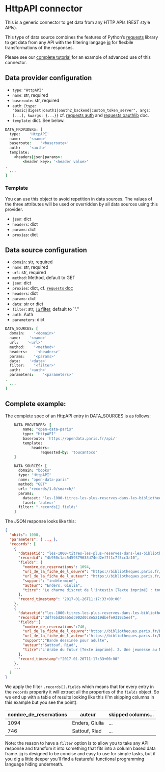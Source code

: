 # HttpAPI connector

This is a generic connector to get data from any HTTP APIs (REST style APIs).

This type of data source combines the features of Python’s [requests](http://docs.python-requests.org/)
library to get data from any API with the filtering langage [jq](https://stedolan.github.io/jq/) for
flexbile transformations of the responses.

Please see our [complete tutorial](https://docs.toucantoco.com/concepteur/tutorials/18-jq.html) for
an example of advanced use of this connector.

## Data provider configuration

* `type`: `"HttpAPI"`
* `name`: str, required
* `baseroute`: str, required
* `auth`: `{type: "basic|digest|oauth1|oauth2_backend|custom_token_server", args: [...], kwargs: {...}}`
    cf. [requests auth](http://docs.python-requests.org/en/master/) and
    [requests oauthlib](https://requests-oauthlib.readthedocs.io/en/latest/oauth2_workflow) doc.
* `template`: dict. See below.

```coffee
DATA_PROVIDERS: [
  type:    'HttpAPI'
  name:    '<name>'
  baseroute:    '<baseroute>'
  auth:    '<auth>'
  template:
    <headers|json|params>:
        <header key>: '<header value>'
,
  ...
]
```

### Template

You can use this object to avoid repetition in data sources.
The values of the three attributes will be used or overridden by
all data sources using this provider.

* `json`: dict
* `headers`: dict
* `params`: dict
* `proxies`: dict


## Data source configuration

* `domain`: str, required
* `name`: str, required
* `url`: str, required
* `method`: Method, default to GET
* `json`: dict
* `proxies`: dict, cf. [`requests` doc](https://2.python-requests.org/en/master/user/advanced/#id10)
* `headers`: dict
* `params`: dict
* `data`: str or dict
* `filter`: str, [`jq` filter](https://stedolan.github.io/jq/manual/), default to `"."
* `auth`: Auth
* `parameters`: dict

```coffee
DATA_SOURCES: [
  domain:    '<domain>'
  name:    '<name>'
  url:    '<url>'
  method:    '<method>'
  headers:    '<headers>'
  params:    '<params>'
  data:    '<data>'
  filter:    '<filter>'
  auth:    '<auth>'
  parameters:    '<parameters>'
,
  ...
]
```

## Complete example:

The complete spec of an HttpAPI entry in DATA_SOURCES is as follows:

```coffee
    DATA_PROVIDERS: [
        name: "open-data-paris"
        type: "HttpAPI"
        baseroute: 'https://opendata.paris.fr/api/'
        template:
            headers:
                requested-by: 'toucantoco'
    ]
```

```coffee
    DATA_SOURCES: [
      domain: "books"
      type: "HttpAPI"
      name: "open-data-paris"
      method: "GET"
      url: "records/1.0/search/"
      params:
        dataset: 'les-1000-titres-les-plus-reserves-dans-les-bibliotheques-de-pret'
        facet: 'auteur'
      filter: ".records[].fields"
    ]
```

The JSON response looks like this:

```json
{
  "nhits": 1000,
  "parameters": { ... },
  "records": [
    {
      "datasetid": "les-1000-titres-les-plus-reserves-dans-les-bibliotheques-de-pret",
      "recordid": "4b950c1ac5459379633d74ed2ef7f1c7f5cc3a10",
      "fields": {
        "nombre_de_reservations": 1094,
        "url_de_la_fiche_de_l_oeuvre": "https://bibliotheques.paris.fr/Default/doc/SYRACUSE/1009613",
        "url_de_la_fiche_de_l_auteur": "https://bibliotheques.paris.fr/Default/doc/SYRACUSE/1009613",
        "support": "indéterminé",
        "auteur": "Enders, Giulia",
        "titre": "Le charme discret de l'intestin [Texte imprimé] : tout sur un organe mal aimé"
      },
      "record_timestamp": "2017-01-26T11:17:33+00:00"
    },
    {
      "datasetid":"les-1000-titres-les-plus-reserves-dans-les-bibliotheques-de-pret",
      "recordid":"3df76bd20ab5dc902d0c8e5219dbefe9319c5eef",
      "fields":{
        "nombre_de_reservations":746,
        "url_de_la_fiche_de_l_oeuvre":"https://bibliotheques.paris.fr/Default/doc/SYRACUSE/1016593",
        "url_de_la_fiche_de_l_auteur":"https://bibliotheques.paris.fr/Default/doc/SYRACUSE/1016593",
        "support":"Bande dessinée pour adulte",
        "auteur":"Sattouf, Riad",
        "titre":"L'Arabe du futur [Texte imprimé]. 2. Une jeunesse au Moyen-Orient, 1984-1985"
      },
      "record_timestamp":"2017-01-26T11:17:33+00:00"
    },
    ...
  ]
}
```

We apply the filter `.records[].fields` which means that for
every entry in the `records` properity it will extract all the
properties of the `fields` object. So we end up with a table of
results looking like this (I'm skipping columns in this example but you
see the point):

| nombre_de_reservations | auteur             | skipped columns... |
|------------------------|--------------------|--------------------|
| 1094                   |  Enders, Giulia    | ...                |
| 746                    |  Sattouf, Riad     | ...                |


Note: the reason to have a `filter` option is to allow you to take any
API response and transfom it into something that fits into a column
based data frame. jq is designed to be concise and easy to use for simple
tasks, but if you dig a little deeper you'll find a featureful
functional programming language hiding underneath.
